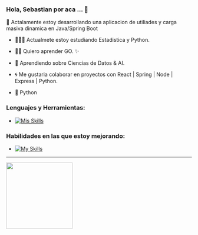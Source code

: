 ### Hola, Sebastian por aca ... 👋
<!-- **SebasGalvan/SebasGalvan** is a ✨ _special_ ✨ repository because its `README.md` (this file) appears on your GitHub profile. -->

📗 Actalamente estoy desarrollando una aplicacion de utiliades y carga masiva dinamica en Java/Spring Boot

- 👨🏻‍💻 Actualmete estoy estudiando Estadistica y Python.
- 🐱‍👤 Quiero aprender GO. ✨
- 🤖 Aprendiendo sobre Ciencias de Datos & AI. 
- 🌀 Me gustaria colaborar en proyectos con React | Spring | Node | Express | Python.

- 💖 Python


### Lenguajes y Herramientas:

- [![Mis Skills](
https://skillicons.dev/icons?i=html,css,bootstrap,js,jquery,ts,react,java,git,nodejs,webpack,vite,vscode,idea,figma,ps,netlify,git,github,gitlab,python,spring,express,mysql,postgres,mongodb,docker,sqlite,r,gradle,maven,hibernate,sequelize&perline=10)](https://skillicons.dev)


### Habilidades en las que estoy mejorando:

- [![My Skills](https://skillicons.dev/icons?i=ts,react,nodejs,jest,next,flask,fastapi,django,aws,azure,selenium,d3,kafka,sklearn,go&perline=10)](https://skillicons.dev)

----

<img height="180em" src="https://github-readme-stats-eight-theta.vercel.app/api/top-langs/?username=SebasGalvan&layout=compact&langs_count=8&theme=material-palenight"/>
